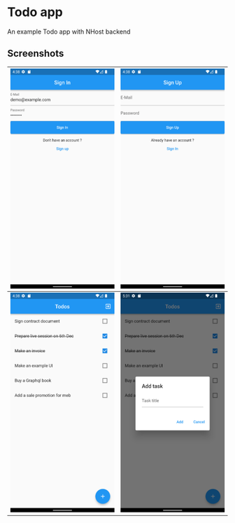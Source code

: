# Todo app

An example Todo app with NHost backend

## Screenshots

| ![](/screenshots/Screenshot_1670033839.png) | ![](/screenshots/Screenshot_1670033841.png) |
| ------------------------------------------- | ------------------------------------------- |
| ![](/screenshots/Screenshot_1670033836.png) | ![](/screenshots/Screenshot_1670037010.png) |
